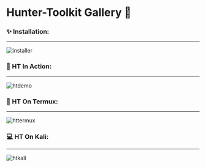# Hunter-Toolkit Gallery :japanese_ogre:

### :sparkles: Installation:

---

<img src="https://github.com/Keyj33k/Hunter-Toolkit/blob/main/imgs/installation.gif?raw=true" alt="installer"/></a>

### :rocket: HT In Action:

---

<img src="https://github.com/Keyj33k/Hunter-Toolkit/blob/main/imgs/dem.gif?raw=true" alt="htdemo"/></a>

### :iphone: HT On Termux:

---

<img src="https://github.com/Keyj33k/Hunter-Toolkit/blob/main/imgs/huntermux.png?raw=true" alt="httermux"/></a>

### :computer: HT On Kali:

---

<img src="https://github.com/Keyj33k/Hunter-Toolkit/blob/main/imgs/hunterkali.png?raw=true" alt="htkali"/></a>
